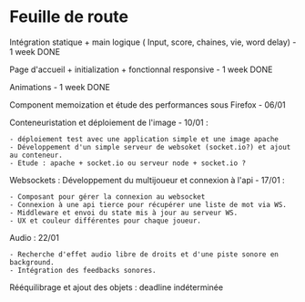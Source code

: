 # Feuille de route

Intégration statique + main logique ( Input, score, chaines, vie, word delay) - 1 week DONE

Page d'accueil + initialization + fonctionnal responsive - 1 week DONE

Animations - 1 week DONE

Component memoization et étude des performances sous Firefox - 06/01

Conteneuristation et déploiement de l'image - 10/01 :

    - déploiement test avec une application simple et une image apache
    - Développement d'un simple serveur de websoket (socket.io?) et ajout au conteneur.
    - Etude : apache + socket.io ou serveur node + socket.io ?

Websockets : Développement du multijoueur et connexion à l'api - 17/01 :

    - Composant pour gérer la connexion au websocket
    - Connexion à une api tierce pour récupérer une liste de mot via WS.
    - Middleware et envoi du state mis à jour au serveur WS.
    - UX et couleur différentes pour chaque joueur.

Audio : 22/01

    - Recherche d'effet audio libre de droits et d'une piste sonore en background.
    - Intégration des feedbacks sonores.

Rééquilibrage et ajout des objets : deadline indéterminée
